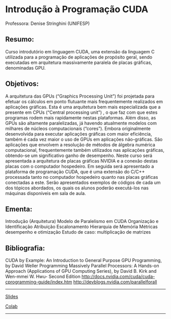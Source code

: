 # Introdução à Programação CUDA

Professora: Denise Stringhini (UNIFESP)

## Resumo: 
Curso introdutório em linguagem CUDA, uma extensão da linguagem C utilizada para a programação de aplicações de propósito geral, sendo executadas em arquitetura massivamente paralela de placas gráficas, denominadas GPU.

## Objetivos: 
A arquitetura das GPUs (“Graphics Processing Unit”) foi projetada para efetuar os cálculos em ponto flutuante mais frequentemente realizados em aplicações gráficas. Esta é uma arquitetura bem mais especializada que a presente em CPUs (“Central processing unit”) , o que faz com que estes programas rodem mais rapidamente nestas plataformas. Além disso, as GPUs são altamente paralelizadas, já havendo atualmente modelos com milhares de núcleos computacionais (“cores”). Embora originalmente desenvolvida para executar aplicações gráficas com maior eficiência, também é cada vez maior o uso de GPUs em aplicações não-gráficas. São aplicações que envolvem a resolução de métodos de álgebra numérica computacional, frequentemente também utilizados nas aplicações gráficas, obtendo-se um significativo ganho de desempenho. Neste curso será apresentada a arquitetura de placas gráficas NVIDIA e a conexão destas placas com o computador hospedeiro. Em seguida será apresentado a plataforma de programação CUDA, que é uma extensão do C/C++ processada tanto no computador hospedeiro quanto nas placas gráficas conectadas a este. Serão apresentados exemplos de códigos de cada um dos tópicos abordados, os quais os alunos poderão executá-los nas máquinas disponíveis em sala de aula.

## Ementa:
Introdução (Arquitetura)
Modelo de Paralelismo em CUDA
Organização e Identificação
Atribuição
Escalonamento
Hierarquia de Memória
Métricas desempenho e otimização
Estudo de caso: multiplicação de matrizes


## Bibliografia:
CUDA by Example: An Introduction to General Purpose GPU Programming, by David Weller
Programming Massively Parallel Processors: A Hands-on Approach (Applications of GPU Computing Series), by David B. Kirk and Wen-mmei W. Hwu- Second Edition
http://docs.nvidia.com/cuda/cuda-cprogramming-guide/index.htm
http://devblogs.nvidia.com/parallelforall

---


[Slides](https://docs.google.com/presentation/d/1YI4W_k6LqEl25HYuh0Im_Ut2ucrF30D739EPl85WSbU/edit#slide=id.p1)

[Colab](https://colab.research.google.com/drive/1WPSDJ_FU8w1izldk2xRO15EyGKbArw1J?usp=sharing)

---
